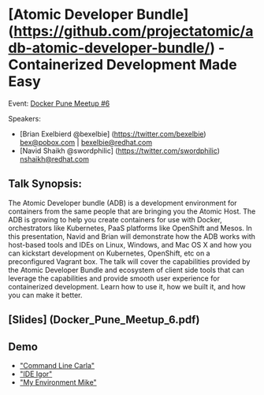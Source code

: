 # [Atomic Developer Bundle] (https://github.com/projectatomic/adb-atomic-developer-bundle/) - Containerized Development Made Easy

Event: [Docker Pune Meetup #6](http://www.meetup.com/Docker-Pune/events/228970971/)

Speakers: 
- [Brian Exelbierd @bexelbie] (https://twitter.com/bexelbie) bex@pobox.com | bexelbie@redhat.com
- [Navid Shaikh @swordphilic] (https://twitter.com/swordphilic) nshaikh@redhat.com

## Talk Synopsis:
The Atomic Developer bundle (ADB) is a development environment for
containers from the same people that are bringing you the Atomic
Host. The ADB is growing to help you create containers for use with
Docker, orchestrators like Kubernetes, PaaS platforms like OpenShift
and Mesos. In this presentation, Navid and Brian will demonstrate how
the ADB works with host-based tools and IDEs on Linux, Windows, and Mac
OS X and how you can kickstart development on Kubernetes, OpenShift,
etc on a preconfigured Vagrant box. The talk will cover the capabilities
provided by the Atomic Developer Bundle and ecosystem of client side tools
that can leverage the capabilities and provide smooth user experience
for containerized development. Learn how to use it, how we built it,
and how you can make it better.

## [Slides] (Docker_Pune_Meetup_6.pdf)

## Demo

- ["Command Line Carla"](carla)
- ["IDE Igor"](igor)
- ["My Environment Mike"](mike)
